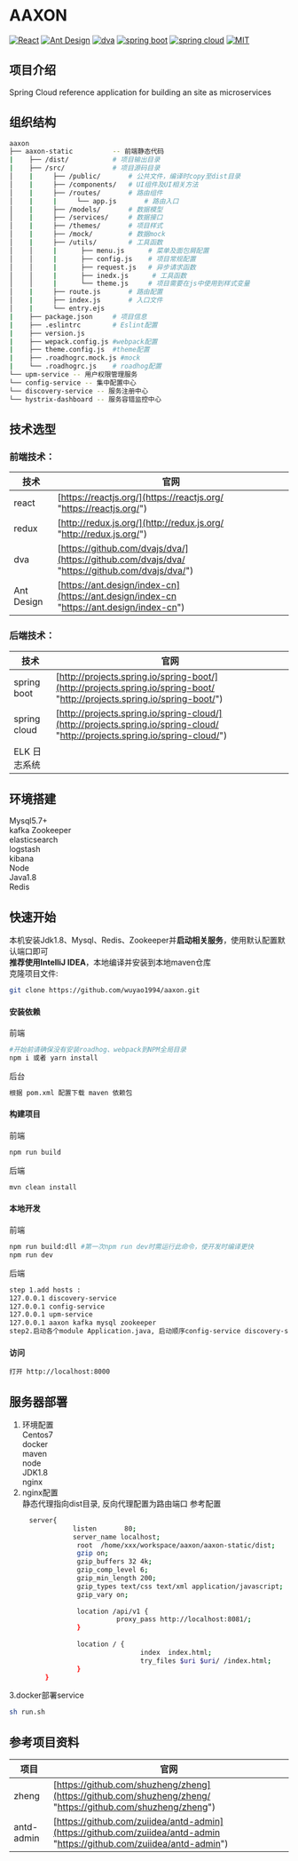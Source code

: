 # AAXON
[![React](https://img.shields.io/badge/react-^16.2.0-brightgreen.svg?style=flat-square)](https://github.com/facebook/react)
[![Ant Design](https://img.shields.io/badge/ant--design-^3.0.3-yellowgreen.svg?style=flat-square)](https://github.com/ant-design/ant-design)
[![dva](https://img.shields.io/badge/dva-^2.1.0-orange.svg?style=flat-square)](https://github.com/dvajs/dva)
[![spring boot](https://img.shields.io/badge/spring%20boot-2.0.6.RELEASE-brightgreen.svg?style=flat-square)](https://github.com/spring-projects/spring-boot)
[![spring cloud](https://img.shields.io/badge/spring%20cloud-Finchley.SR2-green.svg?style=flat-square)](https://github.com/spring-cloud)
[![MIT](https://img.shields.io/dub/l/vibe-d.svg?style=flat-square)](http://opensource.org/licenses/MIT)
## 项目介绍
Spring Cloud reference application for building an site as microservices  
## 组织结构 

```bash
aaxon
├── aaxon-static          -- 前端静态代码
|    ├── /dist/           # 项目输出目录
|    ├── /src/            # 项目源码目录
│    |     ├── /public/       # 公共文件，编译时copy至dist目录
│    |     ├── /components/   # UI组件及UI相关方法
│    |     ├── /routes/       # 路由组件
│    |     |     └── app.js       # 路由入口
│    |     ├── /models/       # 数据模型
│    |     ├── /services/     # 数据接口
│    |     ├── /themes/       # 项目样式
│    |     ├── /mock/         # 数据mock
│    |     ├── /utils/        # 工具函数
│    │     |      ├── menu.js      # 菜单及面包屑配置
│    │     |      ├── config.js    # 项目常规配置
│    │     |      ├── request.js   # 异步请求函数
│    │     |      ├── inedx.js      # 工具函数
│    │     |      └── theme.js     # 项目需要在js中使用到样式变量
│    |     ├── route.js       # 路由配置
│    |     ├── index.js       # 入口文件
│    |     └── entry.ejs     
|    ├── package.json     # 项目信息
|    ├── .eslintrc        # Eslint配置
|    ├── version.js
|    ├── wepack.config.js #webpack配置
|    ├── theme.config.js  #theme配置        
|    ├── .roadhogrc.mock.js #mock        
|    └── .roadhogrc.js    # roadhog配置
└── upm-service -- 用户权限管理服务
└── config-service -- 集中配置中心
└── discovery-service -- 服务注册中心
└── hystrix-dashboard -- 服务容错监控中心
```

## 技术选型

### 前端技术：

| 技术 |  官网 |
| ------------- | ----- |
| react | [https://reactjs.org/](https://reactjs.org/ "https://reactjs.org/") | 
| redux | [http://redux.js.org/](http://redux.js.org/ "http://redux.js.org/")
| dva | [https://github.com/dvajs/dva/](https://github.com/dvajs/dva/ "https://github.com/dvajs/dva/")
| Ant Design | [https://ant.design/index-cn](https://ant.design/index-cn "https://ant.design/index-cn")|

### 后端技术：
| 技术 | 官网 |
| ------------- | ----- |
| spring boot | [http://projects.spring.io/spring-boot/](http://projects.spring.io/spring-boot/ "http://projects.spring.io/spring-boot/") |
| spring cloud | [http://projects.spring.io/spring-cloud/](http://projects.spring.io/spring-cloud/ "http://projects.spring.io/spring-cloud/") |
| ELK 日志系统 |  |
## 环境搭建
Mysql5.7+  
kafka
Zookeeper  
elasticsearch  
logstash  
kibana   
Node  
Java1.8  
Redis  
## 快速开始
本机安装Jdk1.8、Mysql、Redis、Zookeeper并**启动相关服务**，使用默认配置默认端口即可  
**推荐使用IntelliJ IDEA**，本地编译并安装到本地maven仓库  
克隆项目文件:
```bash
git clone https://github.com/wuyao1994/aaxon.git
```

#### 安装依赖  
前端
```bash
#开始前请确保没有安装roadhog、webpack到NPM全局目录
npm i 或者 yarn install
```
后台
```bash
根据 pom.xml 配置下载 maven 依赖包
```
#### 构建项目  
前端
```bash
npm run build
```
后端
```bash
mvn clean install
```
#### 本地开发  
前端
```bash
npm run build:dll #第一次npm run dev时需运行此命令，使开发时编译更快
npm run dev
```
后端
```bash
step 1.add hosts :
127.0.0.1 discovery-service
127.0.0.1 config-service
127.0.0.1 upm-service
127.0.0.1 aaxon kafka mysql zookeeper
step2.启动各个module Application.java, 启动顺序config-service discovery-service hystrix-service upm-service 
```
#### 访问
```bash
打开 http://localhost:8000
```
## 服务器部署
1. 环境配置  
Centos7  
docker  
maven  
node  
JDK1.8  
nginx
2. nginx配置  
静态代理指向dist目录, 反向代理配置为路由端口
参考配置
```bash
     server{
                listen       80;
                server_name localhost;
                 root  /home/xxx/workspace/aaxon/aaxon-static/dist;
                 gzip on;
                 gzip_buffers 32 4k;
                 gzip_comp_level 6;
                 gzip_min_length 200;
                 gzip_types text/css text/xml application/javascript;
                 gzip_vary on;
 
                 location /api/v1 {
                           proxy_pass http://localhost:8081/;
                 }
  
                 location / {
                                 index  index.html;
                                 try_files $uri $uri/ /index.html;
                 }
         }

```
3.docker部署service
```bash
sh run.sh
```


## 参考项目资料

| 项目 |  官网 |
| ------------- | ----- |
| zheng | [https://github.com/shuzheng/zheng](https://github.com/shuzheng/zheng/ "https://github.com/shuzheng/zheng") | 
| antd-admin | [https://github.com/zuiidea/antd-admin](https://github.com/zuiidea/antd-admin "https://github.com/zuiidea/antd-admin") |
